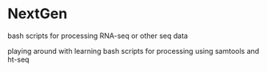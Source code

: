 NextGen
=======

bash scripts for processing RNA-seq or other seq data
 
playing around with learning bash scripts for processing
using samtools and ht-seq
